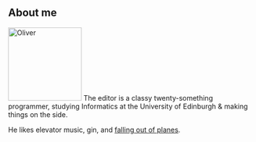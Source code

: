 ## About me
<img class="image-right" src="/images/photo.jpg" width="150" height="150" alt="Oliver" />
The editor is a classy twenty-something programmer, studying Informatics
at the University of Edinburgh & making things on the side.

He likes elevator music, gin, and [falling out of planes](/skydiving/).

